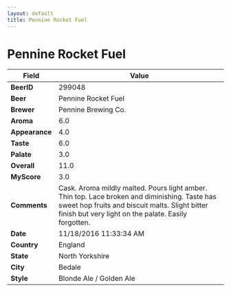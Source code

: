 ```yaml
---
layout: default
title: Pennine Rocket Fuel
---
```


# Pennine Rocket Fuel

| Field         | Value     |
|---------------|-----------|
| **BeerID** | 299048 |
| **Beer** | Pennine Rocket Fuel |
| **Brewer** | Pennine Brewing Co. |
| **Aroma** | 6.0 |
| **Appearance** | 4.0 |
| **Taste** | 6.0 |
| **Palate** | 3.0 |
| **Overall** | 11.0 |
| **MyScore** | 3.0 |
| **Comments** | Cask. Aroma mildly malted. Pours light amber. Thin top. Lace broken and diminishing. Taste has sweet hop fruits and biscuit malts. Slight bitter finish but very light on the palate. Easily forgotten. |
| **Date** | 11/18/2016 11:33:34 AM |
| **Country** | England |
| **State** | North Yorkshire |
| **City** | Bedale |
| **Style** | Blonde Ale / Golden Ale |
